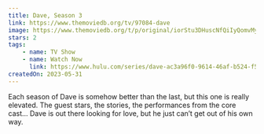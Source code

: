 ```yaml
---
title: Dave, Season 3
link: https://www.themoviedb.org/tv/97084-dave
image: https://www.themoviedb.org/t/p/original/iorStu3DHuscNfQiIyQomvMyO0h.jpg
stars: 2
tags:
    - name: TV Show
    - name: Watch Now
      link: https://www.hulu.com/series/dave-ac3a96f0-9614-46af-b524-f59c7d281946
createdOn: 2023-05-31
---
```


Each season of Dave is somehow better than the last, but this one is really elevated. The guest
stars, the stories, the performances from the core cast… Dave is out there looking for love, but he
just can’t get out of his own way.
